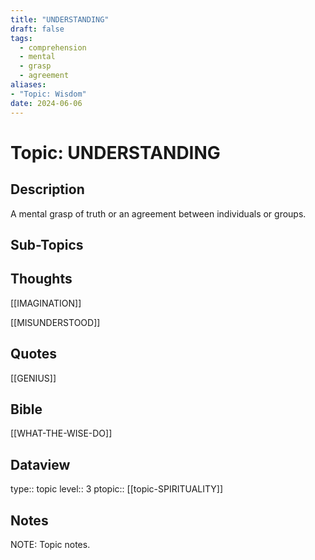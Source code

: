 ```yaml
---
title: "UNDERSTANDING"
draft: false
tags:
  - comprehension
  - mental
  - grasp
  - agreement
aliases:
- "Topic: Wisdom"
date: 2024-06-06
---
```

# Topic: UNDERSTANDING
## Description
A mental grasp of truth or an agreement between individuals or groups.

## Sub-Topics


## Thoughts
[[IMAGINATION]]

[[MISUNDERSTOOD]]

## Quotes
[[GENIUS]]

## Bible
[[WHAT-THE-WISE-DO]]

## Dataview
type:: topic
level:: 3
ptopic:: [[topic-SPIRITUALITY]]

## Notes
NOTE: Topic notes.